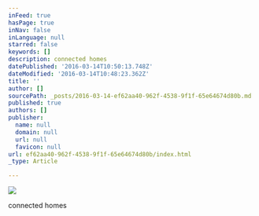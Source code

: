 ```yaml
---
inFeed: true
hasPage: true
inNav: false
inLanguage: null
starred: false
keywords: []
description: connected homes
datePublished: '2016-03-14T10:50:13.748Z'
dateModified: '2016-03-14T10:48:23.362Z'
title: ''
author: []
sourcePath: _posts/2016-03-14-ef62aa40-962f-4538-9f1f-65e64674d80b.md
published: true
authors: []
publisher:
  name: null
  domain: null
  url: null
  favicon: null
url: ef62aa40-962f-4538-9f1f-65e64674d80b/index.html
_type: Article

---
```

![](https://s3-us-west-2.amazonaws.com/the-grid-img/p/33ec84b655a8051c6a1547ada245af17f578faee.jpg)

connected homes
